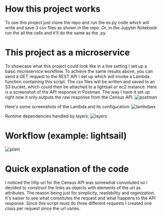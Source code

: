 # How this project works
To use this project just clone the repo and run the ex.py code which will write and save 3 csv files as shown in the repo. Or, in the Jupyter Notebook
run the all the cells and it'll do the same as the .py. 

# This project as a microservice
To showcase what this project could look like in a live setting I set up a basic microservice workflow. To achieve the same results above,
you can send a GET request to the REST API I set up which will invoke a Lambda function containing this script. The csv files
will be written and saved to an S3 bucket, which could then be attached to a lightsail or ec2 instance. 
Here is a screenshot of the API response in Postman. The way I have it set up right now it only outputs the raw response from the Census API.
![postman](https://user-images.githubusercontent.com/95596805/193510680-f0d711a9-3930-43da-b66b-3a4b653537ee.png)

Here's some screenshots of the Lambda and its configuration:
![lambdaex](https://user-images.githubusercontent.com/95596805/193511284-51e82af8-02ee-4e17-b2fc-3bbe78a1acfb.png)

Runtime dependencies handled by layers: 
![layers](https://user-images.githubusercontent.com/95596805/193511293-f1d54753-a7cb-47e1-8c4f-55093266a9f4.png)

# Workflow (example: lightsail) 
![plant](https://user-images.githubusercontent.com/95596805/193507659-482abf63-7724-48df-8f01-2e1653ff6789.png)

# Quick explanation of the code
I noticed the http url for the Census API was somewhat convoluted so I decided to construct the links as objects with
elements of the url as attributes. The reason being just for simplicity, readability and orginization. It's eaiser to see what 
constitutes the request and what happens to the API response. Since this script must do three different requests I created one class per request since
the url varies. 



